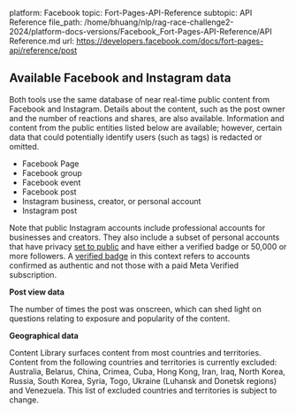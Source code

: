 platform: Facebook
topic: Fort-Pages-API-Reference
subtopic: API Reference
file_path: /home/bhuang/nlp/rag-race-challenge2-2024/platform-docs-versions/Facebook_Fort-Pages-API-Reference/API Reference.md
url: https://developers.facebook.com/docs/fort-pages-api/reference/post


## Available Facebook and Instagram data

Both tools use the same database of near real-time public content from Facebook and Instagram. Details about the content, such as the post owner and the number of reactions and shares, are also available. Information and content from the public entities listed below are available; however, certain data that could potentially identify users (such as tags) is redacted or omitted.

* Facebook Page
* Facebook group
* Facebook event
* Facebook post
* Instagram business, creator, or personal account
* Instagram post

Note that public Instagram accounts include professional accounts for businesses and creators. They also include a subset of personal accounts that have privacy [set to public](https://l.facebook.com/l.php?u=https%3A%2F%2Fhelp.instagram.com%2F517073653436611&h=AT0zfthFu5wuyXTdLQ7hsMbFl_IFUVp7So-EF7iwhrEp8jQpM47n_F2Q10diJ106c7xmqbwnNN_ON64Hcd_4_dXng07VcCTmwVzz7xom-BkNysVsMBUIctGGUUco8o9ft68Qx9gVRbeJ-TEn) and have either a verified badge or 50,000 or more followers. A [verified badge](https://l.facebook.com/l.php?u=https%3A%2F%2Fhelp.instagram.com%2F733907830039577%3Fhelpref%3Dfaq_content&h=AT0o0k1UjDUpOiDTR2jNBVb030940F4qaeYEA4_Jv3xhxrd3wSLNbryhUUoJV8K2dG1BE6ajcU0oOg9F8W7F7qV4l8faCCtwcu3C0GKjIuyss6tqDw4qTql5HpZ_jQaHy0Bvv5405JAXs1cB) in this context refers to accounts confirmed as authentic and not those with a paid Meta Verified subscription.

**Post view data**

The number of times the post was onscreen, which can shed light on questions relating to exposure and popularity of the content.

**Geographical data**

Content Library surfaces content from most countries and territories. Content from the following countries and territories is currently excluded: Australia, Belarus, China, Crimea, Cuba, Hong Kong, Iran, Iraq, North Korea, Russia, South Korea, Syria, Togo, Ukraine (Luhansk and Donetsk regions) and Venezuela. This list of excluded countries and territories is subject to change.